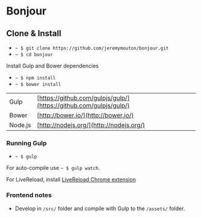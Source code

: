 # Bonjour

## Clone & Install

- `~ $ git clone https://github.com/jeremymouton/bonjour.git`
- `~ $ cd bonjour`

Install Gulp and Bower dependencies

- `~ $ npm install`
- `~ $ bower install`

|         |                                                                    |
|---------|--------------------------------------------------------------------|
| Gulp    | [https://github.com/gulpjs/gulp/](https://github.com/gulpjs/gulp/) |
| Bower   | [http://bower.io/](http://bower.io/)                               |
| Node.js | [http://nodejs.org/](http://nodejs.org/)                           |


### Running Gulp

- `~ $ gulp`

For auto-compile use `~ $ gulp watch`.

For LiveReload, install [LiveReload Chrome extension](https://chrome.google.com/webstore/detail/livereload/jnihajbhpnppcggbcgedagnkighmdlei/)


### Frontend notes

- Develop in `/src/` folder and compile with Gulp to the `/assets/` folder.